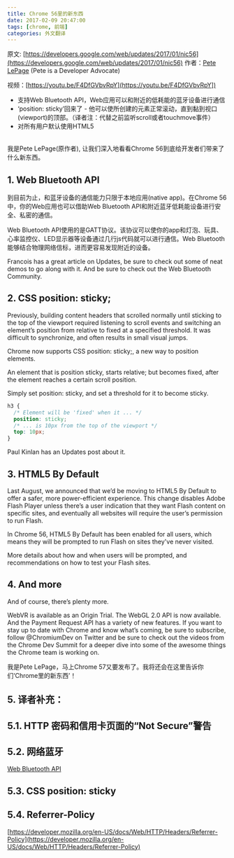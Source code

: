 ```yaml
---
title: Chrome 56里的新东西
date: 2017-02-09 20:47:00
tags: [chrome, 前端]
categories: 外文翻译
---
```

原文:
[https://developers.google.com/web/updates/2017/01/nic56](https://developers.google.com/web/updates/2017/01/nic56)
作者：[Pete LePage](https://developers.google.cn/web/resources/contributors#petelepage) (Pete is a Developer Advocate)

视频：[https://youtu.be/F4DfGVbvRpY](https://youtu.be/F4DfGVbvRpY])

- 支持Web Bluetooth API，Web应用可以和附近的低耗能的蓝牙设备进行通信
- ‘position: sticky’回来了 - 他可以使所创建的元素正常滚动，直到黏到视口(viewport)的顶部。（译者注：代替之前监听scroll或者touchmove事件）
- 对所有用户默认使用HTML5
<!-- more -->
<br/>
我是Pete LePage(原作者), 让我们深入地看看Chrome 56到底给开发者们带来了什么新东西。


## 1. Web Bluetooth API

到目前为止，和蓝牙设备的通信能力只限于本地应用(native app)。在Chrome 56中，你的Web应用也可以借助Web Bluetooth API和附近蓝牙低耗能设备进行安全、私密的通信。

Web Bluetooth API使用的是GATT协议。该协议可以使你的app和灯泡、玩具、心率监控仪、LED显示器等设备通过几行js代码就可以进行通信。Web Bluetooth能够结合物理网络信标，进而更容易发现附近的设备。

Francois has a great article on Updates, be sure to check out some of neat demos to go along with it. And be sure to check out the Web Bluetooth Community.

## 2. CSS position: sticky;

Previously, building content headers that scrolled normally until sticking to the top of the viewport required listening to scroll events and switching an element’s position from relative to fixed at a specified threshold. It was difficult to synchronize, and often results in small visual jumps.

Chrome now supports CSS position: sticky;, a new way to position elements.

An element that is position sticky, starts relative; but becomes fixed, after the element reaches a certain scroll position.

Simply set position: sticky, and set a threshold for it to become sticky.

```CSS
h3 {
  /* Element will be 'fixed' when it ... */
  position: sticky;
  /* ... is 10px from the top of the viewport */
  top: 10px;
}
```

Paul Kinlan has an Updates post about it.

## 3. HTML5 By Default

Last August, we announced that we’d be moving to HTML5 By Default to offer a safer, more power-efficient experience. This change disables Adobe Flash Player unless there’s a user indication that they want Flash content on specific sites, and eventually all websites will require the user’s permission to run Flash.

In Chrome 56, HTML5 By Default has been enabled for all users, which means they will be prompted to run Flash on sites they've never visited.

More details about how and when users will be prompted, and recommendations on how to test your Flash sites.

## 4. And more

And of course, there’s plenty more.

WebVR is available as an Origin Trial.
The WebGL 2.0 API is now available.
And the Payment Request API has a variety of new features.
If you want to stay up to date with Chrome and know what’s coming, be sure to subscribe, follow @ChromiumDev on Twitter and be sure to check out the videos from the Chrome Dev Summit for a deeper dive into some of the awesome things the Chrome team is working on.



我是Pete LePage，马上Chrome 57又要发布了。我将还会在这里告诉你们‘Chrome里的新东西’！

## 5. 译者补充：

## 5.1. HTTP 密码和信用卡页面的“Not Secure”警告


## 5.2. 网络蓝牙

[Web Bluetooth API](https://webbluetoothcg.github.io/web-bluetooth/)

## 5.3. CSS position: sticky

## 5.4. Referrer-Policy
[https://developer.mozilla.org/en-US/docs/Web/HTTP/Headers/Referrer-Policy](https://developer.mozilla.org/en-US/docs/Web/HTTP/Headers/Referrer-Policy)
